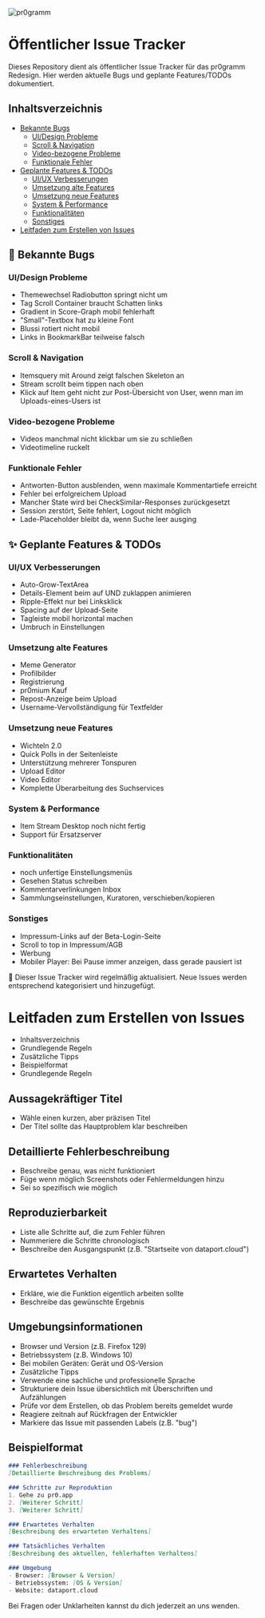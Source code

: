 ![pr0gramm](https://pr0gramm.com/media/pr0gramm.svg)
# Öffentlicher Issue Tracker

Dieses Repository dient als öffentlicher Issue Tracker für das pr0gramm Redesign. Hier werden aktuelle Bugs und geplante Features/TODOs dokumentiert.


## Inhaltsverzeichnis
- [Bekannte Bugs](#-bekannte-bugs)
    - [UI/Design Probleme](#uidesign-probleme)
    - [Scroll & Navigation](#scroll--navigation)
    - [Video-bezogene Probleme](#video-bezogene-probleme)
    - [Funktionale Fehler](#funktionale-fehler)
- [Geplante Features & TODOs](#-geplante-features--todos)
    - [UI/UX Verbesserungen](#uiux-verbesserungen)
    - [Umsetzung alte Features](#umsetzung-alte-features)
    - [Umsetzung neue Features](#umsetzung-neue-features)
    - [System & Performance](#system--performance)
    - [Funktionalitäten](#funktionalitäten)
    - [Sonstiges](#sonstiges)
- [Leitfaden zum Erstellen von Issues](#leitfaden-zum-erstellen-von-issues)


## 🐛 Bekannte Bugs

### UI/Design Probleme
- Themewechsel Radiobutton springt nicht um
- Tag Scroll Container braucht Schatten links
- Gradient in Score-Graph mobil fehlerhaft
- "Small"-Textbox hat zu kleine Font
- Blussi rotiert nicht mobil
- Links in BookmarkBar teilweise falsch

### Scroll & Navigation
- Itemsquery mit Around zeigt falschen Skeleton an
- Stream scrollt beim tippen nach oben
- Klick auf Item geht nicht zur Post-Übersicht von User, wenn man im Uploads-eines-Users ist

### Video-bezogene Probleme
- Videos manchmal nicht klickbar um sie zu schließen
- Videotimeline ruckelt

### Funktionale Fehler
- Antworten-Button ausblenden, wenn maximale Kommentartiefe erreicht
- Fehler bei erfolgreichem Upload
- Mancher State wird bei CheckSimilar-Responses zurückgesetzt
- Session zerstört, Seite fehlert, Logout nicht möglich
- Lade-Placeholder bleibt da, wenn Suche leer ausging

## ✨ Geplante Features & TODOs

### UI/UX Verbesserungen
- Auto-Grow-TextArea
- Details-Element beim auf UND zuklappen animieren
- Ripple-Effekt nur bei Linksklick
- Spacing auf der Upload-Seite
- Tagleiste mobil horizontal machen
- Umbruch in Einstellungen

### Umsetzung alte Features
- Meme Generator
- Profilbilder
- Registrierung
- pr0mium Kauf
- Repost-Anzeige beim Upload
- Username-Vervollständigung für Textfelder

### Umsetzung neue Features
- Wichteln 2.0
- Quick Polls in der Seitenleiste
- Unterstützung mehrerer Tonspuren
- Upload Editor
- Video Editor
- Komplette Überarbeitung des Suchservices

### System & Performance
- Item Stream Desktop noch nicht fertig
- Support für Ersatzserver

### Funktionalitäten
- noch unfertige Einstellungsmenüs
- Gesehen Status schreiben
- Kommentarverlinkungen Inbox
- Sammlungseinstellungen, Kuratoren, verschieben/kopieren

### Sonstiges
- Impressum-Links auf der Beta-Login-Seite
- Scroll to top in Impressum/AGB
- Werbung
- Mobiler Player: Bei Pause immer anzeigen, dass gerade pausiert ist

📝 Dieser Issue Tracker wird regelmäßig aktualisiert. Neue Issues werden entsprechend kategorisiert und hinzugefügt.


# Leitfaden zum Erstellen von Issues
- Inhaltsverzeichnis
- Grundlegende Regeln
- Zusätzliche Tipps
- Beispielformat
- Grundlegende Regeln
## Aussagekräftiger Titel
   - Wähle einen kurzen, aber präzisen Titel
   - Der Titel sollte das Hauptproblem klar beschreiben
## Detaillierte Fehlerbeschreibung
   - Beschreibe genau, was nicht funktioniert
   - Füge wenn möglich Screenshots oder Fehlermeldungen hinzu
   - Sei so spezifisch wie möglich
## Reproduzierbarkeit
   - Liste alle Schritte auf, die zum Fehler führen
   - Nummeriere die Schritte chronologisch
   - Beschreibe den Ausgangspunkt (z.B. "Startseite von dataport.cloud")
## Erwartetes Verhalten
   - Erkläre, wie die Funktion eigentlich arbeiten sollte
   - Beschreibe das gewünschte Ergebnis
## Umgebungsinformationen
   - Browser und Version (z.B. Firefox 129)
   - Betriebssystem (z.B. Windows 10)
   - Bei mobilen Geräten: Gerät und OS-Version
   - Zusätzliche Tipps
   - Verwende eine sachliche und professionelle Sprache
   - Strukturiere dein Issue übersichtlich mit Überschriften und Aufzählungen
   - Prüfe vor dem Erstellen, ob das Problem bereits gemeldet wurde
   - Reagiere zeitnah auf Rückfragen der Entwickler
   - Markiere das Issue mit passenden Labels (z.B. "bug")
## Beispielformat
```markdown
### Fehlerbeschreibung
[Detaillierte Beschreibung des Problems]

### Schritte zur Reproduktion
1. Gehe zu pr0.app
2. [Weiterer Schritt]
3. [Weiterer Schritt]

### Erwartetes Verhalten
[Beschreibung des erwarteten Verhaltens]

### Tatsächliches Verhalten
[Beschreibung des aktuellen, fehlerhaften Verhaltens]

### Umgebung
- Browser: [Browser & Version]
- Betriebssystem: [OS & Version]
- Website: dataport.cloud

```
Bei Fragen oder Unklarheiten kannst du dich jederzeit an uns wenden.